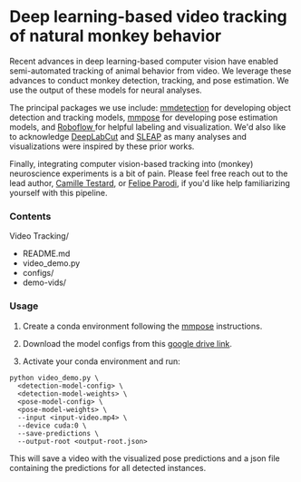 # Deep learning-based video tracking of natural monkey behavior

Recent advances in deep learning-based computer vision have enabled semi-automated tracking of animal behavior from video. We leverage these advances to conduct monkey detection, tracking, and pose estimation. We use the output of these models for neural analyses. 

The principal packages we use include: [mmdetection](https://mmdetection.readthedocs.io/en/latest/) for developing object detection and tracking models, [mmpose](https://mmpose.readthedocs.io/en/latest/) for developing pose estimation models, and [Roboflow ](https://roboflow.com/) for helpful labeling and visualization. We'd also like to acknowledge [DeepLabCut](http://www.mackenziemathislab.org/deeplabcut) and [SLEAP](https://sleap.ai/) as many analyses and visualizations were inspired by these prior works.

Finally, integrating computer vision-based tracking into (monkey) neuroscience experiments is a bit of pain. Please feel free reach out to the lead author, [Camille Testard](mailto:camille.testard94@gmail.com), or [Felipe Parodi](mailto:parodifelipe07@gmail.com), if you'd like help familiarizing yourself with this pipeline.

### Contents

Video Tracking/
  - README.md
  - video_demo.py
  - configs/
  - demo-vids/

### Usage
1. Create a conda environment following the [mmpose](https://mmpose.readthedocs.io/en/latest/) instructions.

2. Download the model configs from this [google drive link](https://drive.google.com/drive/folders/16greEMThJV7bKUbvTxQz4y6_BOXm91yl?usp=drive_link).

3. Activate your conda environment and run:
```
python video_demo.py \
  <detection-model-config> \
  <detection-model-weights> \
  <pose-model-config> \
  <pose-model-weights> \
  --input <input-video.mp4> \
  --device cuda:0 \
  --save-predictions \
  --output-root <output-root.json>
```
This will save a video with the visualized pose predictions and a json file containing the predictions for all detected instances.
